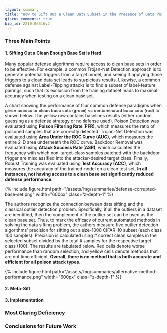 ```yaml
---
layout: summary
title: "How to Sift Out a Clean Data Subset in the Presence of Data Poisoning?"
giscus_comments: true
bib_id: 2210.06516v2
---
```


### Three Main Points

#### 1. Sifting Out a Clean Enough Base Set is Hard

Many popular defense algorithms require access to clean base sets in order to be effective. For example, a common Trojan-Net Detection approach is to generate potential triggers from a target model, and seeing if applying those triggers to a clean data set leads to suspicious results. Likewise, a common defense against Label-Flipping attacks is to find a subset of label-feature pairings, such that its exclusion from the training dataset leads to maximal accuracy when testing on a clean base set.

A chart showing the performance of four common defense paradigms when given access to clean base sets (green) vs contaminated base sets (red) is shown below. The yellow row contains baselines results (either random guessing as a defense strategy or no defense used). Poison Detection was evaluated using __Poison Filtering Rate (PFR)__, which measures the ratio of poisoned samples that are correctly detected. Trojan-Net Detection was evaluated using __Area Under the ROC Curve (AUC)__, which measures the entire 2-D area underneath the ROC curve. Backdoor Removal was evaluated using __Attack Success Rate (ASR)__, which calculates the frequency with which non-target-class samples patched with the backdoor trigger are misclassified into the attacker-desired target class. Finally, Robust Training was evaluated using __Test Accuracy (ACC)__, which measures the accuracy of the trained model on a clean test set. __In all instances, not having access to a clean base set significantly reduced defense performance.__

{% include figure.html
    path="/assets/img/summaries/defense-corrupted-base-set.png"
    width="600px"
    class="z-depth-1"
%}

The authors recognize the connection between data sifting and the classical outlier detection problem. Specifically, if all the outliers in a dataset are identified, then the complement of the outlier set can be used as the clean base set. Thus, to mark the efficacy of current automated methods in solving the data sifting problem, the authors measure five outlier detection algorithms' precision for sifting out a size-1000 CIFAR-10 subset (each class 100 samples). Precision is calculated using # correct clean samples in the selected subset divided by the total # samples for the respective target class (100). The results are tabulated below. Red cells denote worse performance than random selection, and yellow cells denote methods that are not time efficient. __Overall, there is no method that is both accurate and efficient for all poison attack types.__

{% include figure.html
    path="/assets/img/summaries/alternative-method-performance.png"
    width="600px"
    class="z-depth-1"
%}

#### 2. Meta-Sift

#### 3. Implementation

### Most Glaring Deficiency

### Conclusions for Future Work
